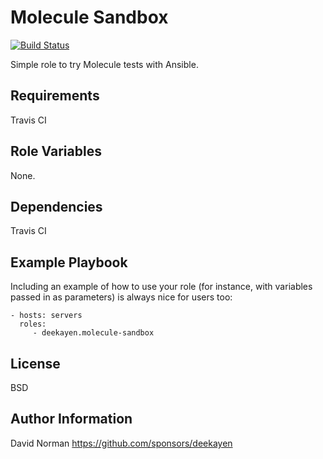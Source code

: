 Molecule Sandbox
=========

[![Build Status](https://travis-ci.org/deekayen/ansible-role-molecule-sandbox.svg?branch=master)](https://travis-ci.org/deekayen/ansible-role-molecule-sandbox)

Simple role to try Molecule tests with Ansible.

Requirements
------------

Travis CI

Role Variables
--------------

None.

Dependencies
------------

Travis CI

Example Playbook
----------------

Including an example of how to use your role (for instance, with variables
passed in as parameters) is always nice for users too:

    - hosts: servers
      roles:
         - deekayen.molecule-sandbox

License
-------

BSD

Author Information
------------------

David Norman
https://github.com/sponsors/deekayen
